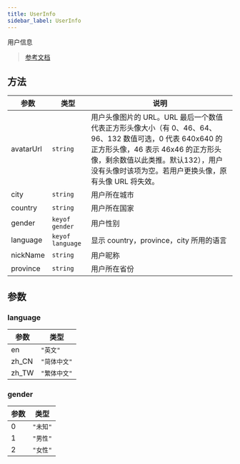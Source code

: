 ```yaml
---
title: UserInfo
sidebar_label: UserInfo
---
```


用户信息

> [参考文档](https://developers.weixin.qq.com/miniprogram/dev/api/open-api/user-info/UserInfo.html)

## 方法

| 参数 | 类型 | 说明 |
| --- | --- | --- |
| avatarUrl | `string` | 用户头像图片的 URL。URL 最后一个数值代表正方形头像大小（有 0、46、64、96、132 数值可选，0 代表 640x640 的正方形头像，46 表示 46x46 的正方形头像，剩余数值以此类推。默认132），用户没有头像时该项为空。若用户更换头像，原有头像 URL 将失效。 |
| city | `string` | 用户所在城市 |
| country | `string` | 用户所在国家 |
| gender | `keyof gender` | 用户性别 |
| language | `keyof language` | 显示 country，province，city 所用的语言 |
| nickName | `string` | 用户昵称 |
| province | `string` | 用户所在省份 |

## 参数

### language

| 参数 | 类型 |
| --- | --- |
| en | `"英文"` |
| zh_CN | `"简体中文"` |
| zh_TW | `"繁体中文"` |

### gender

| 参数 | 类型 |
| --- | --- |
| 0 | `"未知"` |
| 1 | `"男性"` |
| 2 | `"女性"` |
